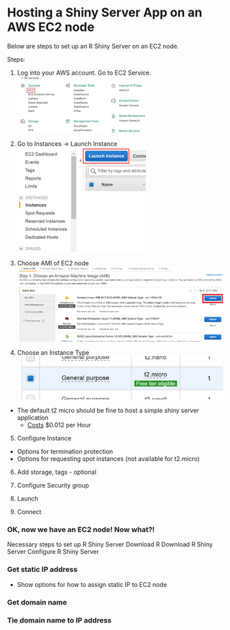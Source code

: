 
# Hosting a Shiny Server App on an AWS EC2 node

Below are steps to set up an R Shiny Server on an EC2 node.


Steps:  
1) Log into your AWS account.  Go to EC2 Service.  
![alt tag](https://github.com/jeremypmobley/shiny_server_website/blob/master/README_pics/AWS_services.PNG)  

2) Go to Instances -> Launch Instance  
![alt tag](https://github.com/jeremypmobley/shiny_server_website/blob/master/README_pics/Launch_instance.PNG)
 
3) Choose AMI of EC2 node  
![alt tag](https://github.com/jeremypmobley/shiny_server_website/blob/master/README_pics/Choose_AMI.PNG)  

4) Choose an Instance Type  
![alt tag](https://github.com/jeremypmobley/shiny_server_website/blob/master/README_pics/general_purpose_node.PNG)  
 * The default t2 micro should be fine to host a simple shiny server application  
	 * [Costs](https://aws.amazon.com/ec2/pricing/) $0.012 per Hour

5) Configure Instance  
 * Options for termination protection  
 * Options for requesting spot instances (not available for t2.micro)  

6) Add storage, tags - optional

7) Configure Security group

8) Launch

9) Connect


### OK, now we have an EC2 node! Now what?!

Necessary steps to set up R Shiny Server
Download R
Download R Shiny Server
Configure R Shiny Server



### Get static IP address

* Show options for how to assign static IP to EC2 node



### Get domain name



### Tie domain name to IP address
























